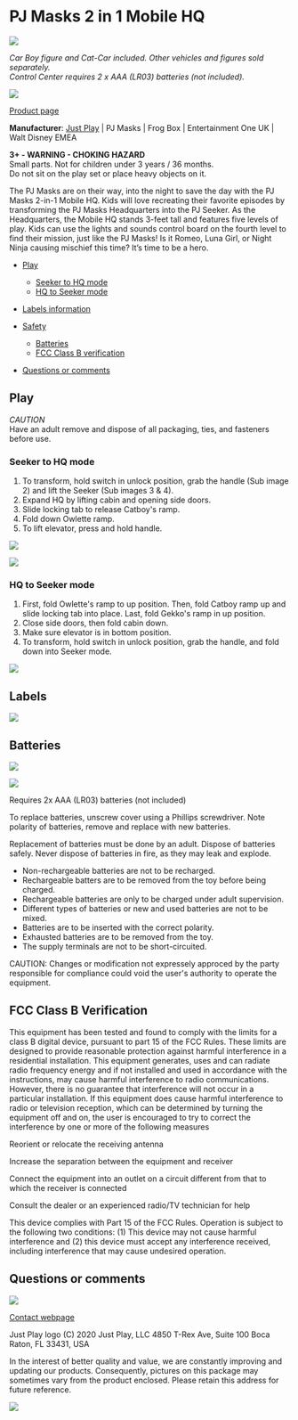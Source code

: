 # PJ Masks 2 in 1 Mobile HQ

![](product.png)

*Car Boy figure and Cat-Car included. Other vehicles and figures sold separately.  
Control Center requires 2 x AAA (LR03) batteries (not included).*

![](product2.png)

[Product page](https://justplayproducts.com/products/pj-masks-2-in-1-mobile-hq/)

**Manufacturer**: [Just Play](https://justplayproducts.com/) | PJ Masks | Frog Box | Entertainment One UK | Walt Disney EMEA 

**3+ - WARNING - CHOKING HAZARD**  
Small parts. Not for children under 3 years / 36 months.  
Do not sit on the play set or place heavy objects on it.

The PJ Masks are on their way, into the night to save the day with the PJ Masks 2-in-1 Mobile HQ. Kids will love recreating their favorite episodes by transforming the PJ Masks Headquarters into the PJ Seeker. As the Headquarters, the Mobile HQ stands 3-feet tall and features five levels of play. Kids can use the lights and sounds control board on the fourth level to find their mission, just like the PJ Masks! Is it Romeo, Luna Girl, or Night Ninja causing mischief this time? It’s time to be a hero.

* [Play](#Play)
  * [Seeker to HQ mode](#Seeker-to-HQ-mode)
  * [HQ to Seeker mode](#HQ-to-Seeker-mode)
* [Labels information](#Labels-information)
* [Safety](#Safety)
  * [Batteries](#Batteries)
  * [FCC Class B verification](#FCC-Class-B-verification)

* [Questions or comments](#Questions-or-comments)

## Play

*CAUTION*  
Have an adult remove and dispose of all packaging, ties, and fasteners before use.

### Seeker to HQ mode

1. To transform, hold switch in unlock position, grab the handle (Sub image 2) and lift the Seeker (Sub images 3 & 4).
1. Expand HQ by lifting cabin and opening side doors.
1. Slide locking tab to release Catboy's ramp.
1. Fold down Owlette ramp.
1. To lift elevator, press and hold handle.

![](seekerHQ_1.png)

![](seekerHQ_2.png)

### HQ to Seeker mode

1. First, fold Owlette's ramp to up position. Then, fold Catboy ramp up and slide locking tab into place. Last, fold Gekko's ramp in up position.
1. Close side doors, then fold cabin down.
1. Make sure elevator is in bottom position.
1. To transform, hold switch in unlock position, grab the handle, and fold down into Seeker mode.

![](HQseeker.png)

## Labels

![](labels.png)

## Batteries

![](no_recycle.png)

![](batteries.png)

Requires 2x AAA (LR03) batteries (not included)

To replace batteries, unscrew cover using a Phillips screwdriver. Note polarity of batteries, remove and replace with new batteries.

Replacement of batteries must be done by an adult. Dispose of batteries safely. Never dispose of batteries in fire, as they may leak and explode.

- Non-rechargeable batteries are not to be recharged.
- Rechargeable batters are to be removed from the toy before being charged.
- Rechargeable batteries are only to be charged under adult supervision.
- Different types of batteries or new and used batteries are not to be mixed.
- Batteries are to be inserted with the correct polarity.
- Exhausted batteries are to be removed from the toy.
- The supply terminals are not to be short-circuited.

CAUTION: Changes or modification not expressely approced by the party responsible for compliance could void the user's authority to operate the equipment.

## FCC Class B Verification

This equipment has been tested and found to comply with the limits for a class B digital device, pursuant to part 15 of the FCC Rules. These limits are designed to provide reasonable protection against harmful interference in a residential installation. This equipment generates, uses and can radiate radio frequency energy and if not installed and used in accordance with the instructions, may cause harmful interference to radio communications. However, there is no guarantee that interference will not occur in a particular installation. If this equipment does cause harmful interference to radio or television reception, which can be determined by turning the equipment off and on, the user is encouraged to try to correct the interference by one or more of the following measures

Reorient or relocate the receiving antenna

Increase the separation between the equipment and receiver

Connect the equipment into an outlet on a circuit different from that to which the receiver is connected

Consult the dealer or an experienced radio/TV technician for help

This device complies with Part 15 of the FCC Rules. Operation is subject to the following two conditions: (1) This device may not cause harmful interference and (2) this device must accept any interference received, including interference that may cause undesired operation.

## Questions or comments

![](logo.png)

[Contact webpage](https://justplayproducts.com/contact/)

Just Play logo (C) 2020 Just Play, LLC
4850 T-Rex Ave, Suite 100
Boca Raton, FL 33431, USA

In the interest of better quality and value, we are constantly improving and updating our products. Consequently, pictures on this package may sometimes vary from the product enclosed. Please retain this address for future reference.

![](endcap.png)
